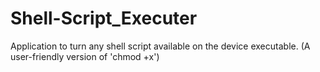 # Shell-Script_Executer
Application to turn any shell script available on the device executable. (A user-friendly version of 'chmod +x')
